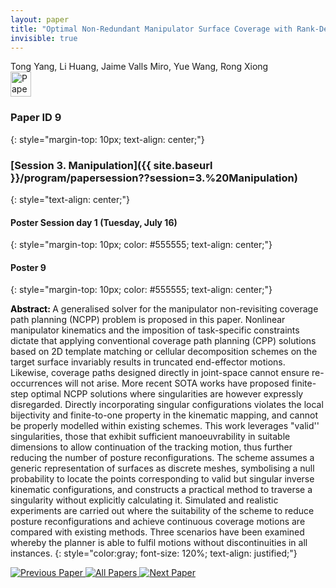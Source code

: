 ```yaml
---
layout: paper
title: "Optimal Non-Redundant Manipulator Surface Coverage with Rank-Deficient Manipulability Constraints"
invisible: true
---
```

<div class="paper-authors">
<div class="paper-author-box">
    <div class="paper-author-name">Tong Yang, Li Huang, Jaime Valls Miro, Yue Wang, Rong Xiong</div>
    <div class="paper-author-uni"></div>
</div>

</div><div class="paper-pdf">
                <div> <a href="https://enriquecoronadozu.github.io/rssproceedings2024/rss20/p009.pdf"><img src="{{ site.baseurl }}/images/paper_link.png" alt="Paper Website" width = "33"  height = "40"/></a> </div>
                </div>

### Paper ID 9
{: style="margin-top: 10px; text-align: center;"}

### [Session 3. Manipulation]({{ site.baseurl }}/program/papersession??session=3.%20Manipulation)
{: style="text-align: center;"}

#### Poster Session day 1 (Tuesday, July 16)
{: style="margin-top: 10px; color: #555555; text-align: center;"}

#### Poster 9
{: style="margin-top: 10px; color: #555555; text-align: center;"}

<b style="color: black;">Abstract: </b>A generalised solver for the manipulator non-revisiting coverage path planning (NCPP) problem is proposed in this paper. Nonlinear manipulator kinematics and the imposition of task-specific constraints dictate that applying conventional coverage path planning (CPP) solutions based on 2D template matching or cellular decomposition schemes on the target surface invariably results in truncated end-effector motions. Likewise, coverage paths designed directly in joint-space cannot ensure re-occurrences will not arise. More recent SOTA works have proposed finite-step optimal NCPP solutions where singularities are however expressly disregarded. Directly incorporating singular configurations violates the local bijectivity and finite-to-one property in the kinematic mapping, and cannot be properly modelled within existing schemes. This work leverages "valid'' singularities, those that exhibit sufficient manoeuvrability in suitable dimensions to allow continuation of the tracking motion, thus further reducing the number of posture reconfigurations. The scheme assumes a generic representation of surfaces as discrete meshes, symbolising a null probability to locate the points corresponding to valid but singular inverse kinematic configurations, and constructs a practical method to traverse a singularity without explicitly calculating it. Simulated and realistic experiments are carried out where the suitability of the scheme to reduce posture reconfigurations and achieve continuous coverage motions are compared with existing methods. Three scenarios have been examined whereby the planner is able to fulfil motions without discontinuities in all instances.
{: style="color:gray; font-size: 120%; text-align: justified;"}


<div class="paper-menu">
<a href="{{ site.baseurl }}/program/papers/008/"> <img src="{{ site.baseurl }}/images/previous_paper_icon.png" alt="Previous Paper" title="Previous Paper"/> </a>
<a href="{{ site.baseurl }}/program/papers"><img src="{{ site.baseurl }}/images/overview_icon.png" alt="All Papers" title="All Papers"/> </a>
<a href="{{ site.baseurl }}/program/papers/010/"> <img src="{{ site.baseurl }}/images/next_paper_icon.png" alt="Next Paper" title="Next Paper"/> </a>

</div>
